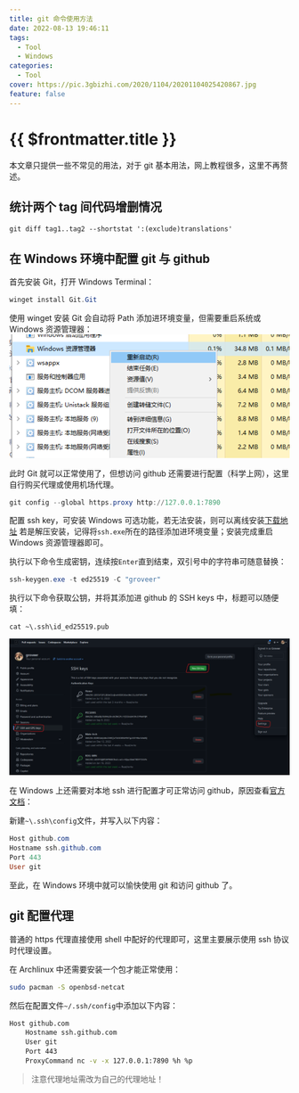 ```yaml
---
title: git 命令使用方法
date: 2022-08-13 19:46:11
tags:
  - Tool
  - Windows
categories:
  - Tool
cover: https://pic.3gbizhi.com/2020/1104/20201104025420867.jpg
feature: false
---
```

# {{ $frontmatter.title }}

本文章只提供一些不常见的用法，对于 git 基本用法，网上教程很多，这里不再赘述。

## 统计两个 tag 间代码增删情况

```shell
git diff tag1..tag2 --shortstat ':(exclude)translations'
```

## 在 Windows 环境中配置 git 与 github

首先安装 Git，打开 Windows Terminal：

```powershell
winget install Git.Git
```

使用 winget 安装 Git 会自动将 Path 添加进环境变量，但需要重启系统或 Windows 资源管理器：
![重启 Windows 资源管理器](./img/git/restart_explorer.png)

此时 Git 就可以正常使用了，但想访问 github 还需要进行配置（科学上网），这里自行购买代理或使用机场代理。

```powershell
git config --global https.proxy http://127.0.0.1:7890
```

配置 ssh key，可安装 Windows 可选功能，若无法安装，则可以离线安装[下载地址](https://github.com/PowerShell/Win32-OpenSSH/releases)
若是解压安装，记得将`ssh.exe`所在的路径添加进环境变量；安装完成重启 Windows 资源管理器即可。

执行以下命令生成密钥，连续按`Enter`直到结束，双引号中的字符串可随意替换：

```powershell
ssh-keygen.exe -t ed25519 -C "groveer"
```

执行以下命令获取公钥，并将其添加进 github 的 SSH keys 中，标题可以随便填：

```
cat ~\.ssh\id_ed25519.pub
```

![添加 ssh key](./img/git/add_sshkey.png)

在 Windows 上还需要对本地 ssh 进行配置才可正常访问 github，原因查看[官方文档](https://docs.github.com/zh/authentication/troubleshooting-ssh/using-ssh-over-the-https-port)：

新建`~\.ssh\config`文件，并写入以下内容：

```powershell
Host github.com
Hostname ssh.github.com
Port 443
User git
```

至此，在 Windows 环境中就可以愉快使用 git 和访问 github 了。

## git 配置代理

普通的 https 代理直接使用 shell 中配好的代理即可，这里主要展示使用 ssh 协议时代理设置。

在 Archlinux 中还需要安装一个包才能正常使用：

```bash
sudo pacman -S openbsd-netcat
```

然后在配置文件`~/.ssh/config`中添加以下内容：

```bash
Host github.com
    Hostname ssh.github.com
    User git
    Port 443
    ProxyCommand nc -v -x 127.0.0.1:7890 %h %p
```

> 注意代理地址需改为自己的代理地址！
